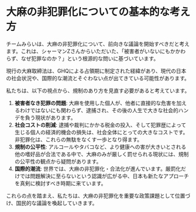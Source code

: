 # 大麻の非犯罪化についての基本的な考え方

チームみらいは、大麻の非犯罪化について、前向きな議論を開始すべきだと考えます。これは、シャーマンZさんからいただいた、「被害者がいないにもかかわらず、なぜ犯罪なのか？」という根源的な問いに基づいています。

現行の大麻取締法は、GHQによる占領期に制定された経緯があり、現代の日本の社会状況や、国際的な潮流とそぐわない点が出てきている可能性があります。

私たちは、以下の視点から、規制のあり方を見直す必要があると考えています。

1.  **被害者なき犯罪の問題**: 大麻を使用した個人が、他者に直接的な危害を加えるわけではないにも関わらず、逮捕され、その後の人生で大きな社会的ハンデを負う現状があります。
2.  **社会コストの削減**: 逮捕や裁判にかかる税金の投入、そして犯罪歴によって生じる個人の経済的機会の損失は、社会全体にとっての大きなコストです。非犯罪化は、これらの無駄をなくす一歩となり得ます。
3.  **規制の公平性**: アルコールやタバコなど、より健康への害が大きいとされる他の嗜好品が合法である中で、大麻のみが厳しく罰せられる現状には、規制の公平性の観点から疑問があります。
4.  **国際的潮流**: 世界では、大麻の非犯罪化・合法化が進んでいます。厳罰化だけでは問題解決に至らないという認識が広がる中、日本も新たなアプローチを真剣に検討すべき時期に来ています。

これらの点を踏まえ、私たちは、大麻の非犯罪化を重要な政策課題として位置づけ、国民的な議論を喚起していきます。